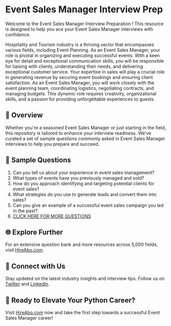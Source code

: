 # Event Sales Manager Interview Prep

Welcome to the Event Sales Manager Interview Preparation ! This resource is designed to help you ace your Event Sales Manager interviews with confidence.

Hospitality and Tourism industry is a thriving sector that encompasses various fields, including Event Planning. As an Event Sales Manager, your role is pivotal in organizing and executing successful events. With a keen eye for detail and exceptional communication skills, you will be responsible for liaising with clients, understanding their needs, and delivering exceptional customer service. Your expertise in sales will play a crucial role in generating revenue by securing event bookings and ensuring client satisfaction. As an Event Sales Manager, you will work closely with the event planning team, coordinating logistics, negotiating contracts, and managing budgets. This dynamic role requires creativity, organizational skills, and a passion for providing unforgettable experiences to guests.

## 🚀 Overview

Whether you're a seasoned Event Sales Manager or just starting in the field, this repository is tailored to enhance your interview readiness. We've curated a set of sample questions commonly asked in Event Sales Manager interviews to help you prepare and succeed.

## 📝 Sample Questions

1. Can you tell us about your experience in event sales management?
2. What types of events have you previously managed and sold?
3. How do you approach identifying and targeting potential clients for event sales?
4. What strategies do you use to generate leads and convert them into sales?
5. Can you give an example of a successful event sales campaign you led in the past?
6. [CLICK HERE FOR MORE QUESTIONS](https://hireabo.com/job/11_3_14/Event%20Sales%20Manager)

## 🌐 Explore Further

For an extensive question bank and more resources across 5,000 fields, visit [HireAbo.com](https://www.hireabo.com).

## 📱 Connect with Us

Stay updated on the latest industry insights and interview tips. Follow us on [Twitter](https://twitter.com/hireabo) and [LinkedIn](https://www.linkedin.com/in/hire-abo-3609972a8/).

## 🚀 Ready to Elevate Your Python Career?

Visit [HireAbo.com](https://www.hireabo.com) now and take the first step towards a successful Event Sales Manager career!